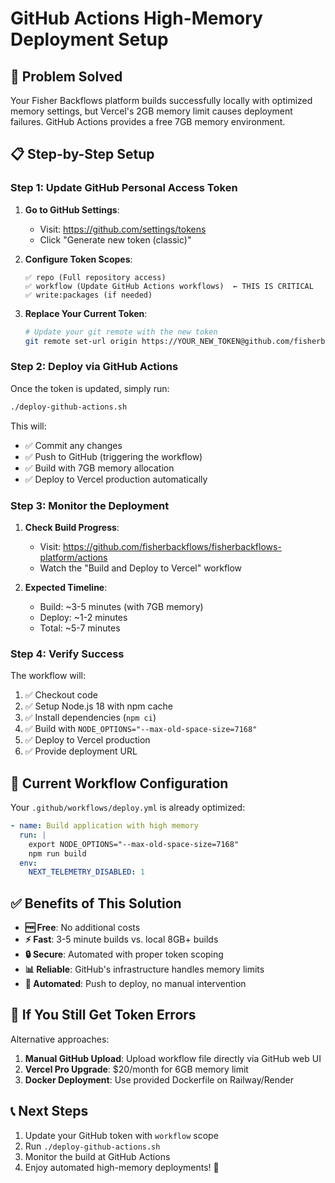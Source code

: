 # GitHub Actions High-Memory Deployment Setup

## 🎯 Problem Solved
Your Fisher Backflows platform builds successfully locally with optimized memory settings, but Vercel's 2GB memory limit causes deployment failures. GitHub Actions provides a free 7GB memory environment.

## 📋 Step-by-Step Setup

### Step 1: Update GitHub Personal Access Token

1. **Go to GitHub Settings**:
   - Visit: https://github.com/settings/tokens
   - Click "Generate new token (classic)"

2. **Configure Token Scopes**:
   ```
   ✅ repo (Full repository access)
   ✅ workflow (Update GitHub Actions workflows)  ← THIS IS CRITICAL
   ✅ write:packages (if needed)
   ```

3. **Replace Your Current Token**:
   ```bash
   # Update your git remote with the new token
   git remote set-url origin https://YOUR_NEW_TOKEN@github.com/fisherbackflows/fisherbackflows-platform.git
   ```

### Step 2: Deploy via GitHub Actions

Once the token is updated, simply run:
```bash
./deploy-github-actions.sh
```

This will:
- ✅ Commit any changes
- ✅ Push to GitHub (triggering the workflow)
- ✅ Build with 7GB memory allocation
- ✅ Deploy to Vercel production automatically

### Step 3: Monitor the Deployment

1. **Check Build Progress**:
   - Visit: https://github.com/fisherbackflows/fisherbackflows-platform/actions
   - Watch the "Build and Deploy to Vercel" workflow

2. **Expected Timeline**:
   - Build: ~3-5 minutes (with 7GB memory)
   - Deploy: ~1-2 minutes
   - Total: ~5-7 minutes

### Step 4: Verify Success

The workflow will:
1. ✅ Checkout code
2. ✅ Setup Node.js 18 with npm cache
3. ✅ Install dependencies (`npm ci`)
4. ✅ Build with `NODE_OPTIONS="--max-old-space-size=7168"`
5. ✅ Deploy to Vercel production
6. ✅ Provide deployment URL

## 🔧 Current Workflow Configuration

Your `.github/workflows/deploy.yml` is already optimized:

```yaml
- name: Build application with high memory
  run: |
    export NODE_OPTIONS="--max-old-space-size=7168"
    npm run build
  env:
    NEXT_TELEMETRY_DISABLED: 1
```

## ✅ Benefits of This Solution

- **🆓 Free**: No additional costs
- **⚡ Fast**: 3-5 minute builds vs. local 8GB+ builds
- **🔒 Secure**: Automated with proper token scoping
- **📊 Reliable**: GitHub's infrastructure handles memory limits
- **🔄 Automated**: Push to deploy, no manual intervention

## 🚨 If You Still Get Token Errors

Alternative approaches:
1. **Manual GitHub Upload**: Upload workflow file directly via GitHub web UI
2. **Vercel Pro Upgrade**: $20/month for 6GB memory limit
3. **Docker Deployment**: Use provided Dockerfile on Railway/Render

## 📞 Next Steps

1. Update your GitHub token with `workflow` scope
2. Run `./deploy-github-actions.sh`
3. Monitor the build at GitHub Actions
4. Enjoy automated high-memory deployments! 🎉